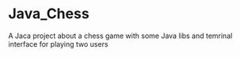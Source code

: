 # Java_Chess
A Jaca project about a chess game with some Java libs and temrinal interface for playing two users
